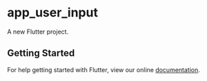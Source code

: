 # app_user_input

A new Flutter project.

## Getting Started

For help getting started with Flutter, view our online
[documentation](https://flutter.io/).
